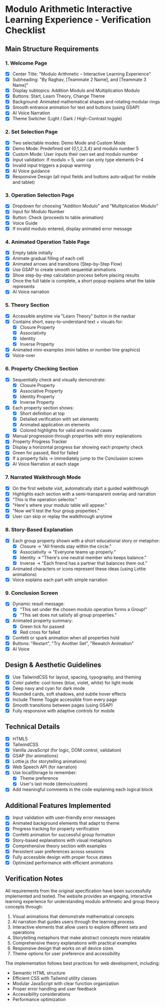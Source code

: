 # Modulo Arithmetic Interactive Learning Experience - Verification Checklist

## Main Structure Requirements

### 1. Welcome Page
- [x] Center Title: "Modulo Arithmetic – Interactive Learning Experience"
- [x] Subheading: "By Raghav, [Teammate 2 Name], and [Teammate 3 Name]"
- [x] Display subtopics: Addition Modulo and Multiplication Modulo
- [x] Buttons: Start, Learn Theory, Change Theme
- [x] Background: Animated mathematical shapes and rotating modular rings
- [x] Smooth entrance animation for text and buttons (using GSAP)
- [x] AI Voice Narration
- [x] Theme Switcher (Light / Dark / High-Contrast toggle)

### 2. Set Selection Page
- [x] Two selectable modes: Demo Mode and Custom Mode
- [x] Demo Mode: Predefined set {0,1,2,3,4} and modulo number 5
- [x] Custom Mode: User inputs their own set and modulo number
- [x] Input validation: If modulo = 5, user can only type elements 0–4
- [x] Invalid input triggers a popup warning
- [x] AI Voice guidance
- [x] Responsive Design (all input fields and buttons auto-adjust for mobile and tablet)

### 3. Operation Selection Page
- [x] Dropdown for choosing "Addition Modulo" and "Multiplication Modulo"
- [x] Input for Modulo Number
- [x] Button: Check (proceeds to table animation)
- [x] Voice Guide
- [x] If invalid modulo entered, display animated error message

### 4. Animated Operation Table Page
- [x] Empty table initially
- [x] Animate gradual filling of each cell
- [x] Animated arrows and transitions (Step-by-Step Flow)
- [x] Use GSAP to create smooth sequential animations
- [x] Show step-by-step calculation process before placing results
- [x] Once the full table is complete, a short popup explains what the table represents
- [x] AI Voice narration

### 5. Theory Section
- [x] Accessible anytime via "Learn Theory" button in the navbar
- [x] Contains short, easy-to-understand text + visuals for:
  - [x] Closure Property
  - [x] Associativity
  - [x] Identity
  - [x] Inverse Property
- [x] Animated mini-examples (mini tables or number line graphics)
- [x] Voice-over

### 6. Property Checking Section
- [x] Sequentially check and visually demonstrate:
  - [x] Closure Property
  - [x] Associative Property
  - [x] Identity Property
  - [x] Inverse Property
- [x] Each property section shows:
  - [x] Short definition at top
  - [x] Detailed verification with set elements
  - [x] Animated application on elements
  - [x] Colored highlights for valid and invalid cases
- [x] Manual progression through properties with story explanations
- [x] Property Progress Tracker
- [x] Display a horizontal progress bar showing each property check
- [x] Green for passed, Red for failed
- [x] If a property fails → immediately jump to the Conclusion screen
- [x] AI Voice Narration at each stage

### 7. Narrated Walkthrough Mode
- [x] On the first website visit, automatically start a guided walkthrough
- [x] Highlights each section with a semi-transparent overlay and narration
- [x] "This is the operation selector."
- [x] "Here's where your modulo table will appear."
- [x] "Now we'll test the four group properties."
- [x] User can skip or replay the walkthrough anytime

### 8. Story-Based Explanation
- [x] Each group property shown with a short educational story or metaphor:
  - [x] Closure → "All friends stay within the circle."
  - [x] Associativity → "Everyone teams up properly."
  - [x] Identity → "There's one neutral member who keeps balance."
  - [x] Inverse → "Each friend has a partner that balances them out."
- [x] Animated characters or icons represent these ideas (using Lottie animations)
- [x] Voice explains each part with simple narration

### 9. Conclusion Screen
- [x] Dynamic result message:
  - [x] "This set under the chosen modulo operation forms a Group!"
  - [x] "This set does not satisfy all group properties."
- [x] Animated property summary:
  - [x] Green tick for passed
  - [x] Red cross for failed
- [x] Confetti or spark animation when all properties hold
- [x] Buttons: "Restart", "Try Another Set", "Rewatch Animation"
- [x] AI Voice

## Design & Aesthetic Guidelines

- [x] Use TailwindCSS for layout, spacing, typography, and theming
- [x] Color palette: cool tones (blue, violet, white) for light mode
- [x] Deep navy and cyan for dark mode
- [x] Rounded cards, soft shadows, and subtle hover effects
- [x] Include Theme Toggle accessible from every page
- [x] Smooth transitions between pages (using GSAP)
- [x] Fully responsive with adaptive controls for mobile

## Technical Details

- [x] HTML5
- [x] TailwindCSS
- [x] Vanilla JavaScript (for logic, DOM control, validation)
- [x] GSAP (for animations)
- [x] Lottie.js (for storytelling animations)
- [x] Web Speech API (for narration)
- [x] Use localStorage to remember:
  - [x] Theme preference
  - [x] User's last mode (demo/custom)
- [x] Add meaningful comments in the code explaining each logical block

## Additional Features Implemented

- [x] Input validation with user-friendly error messages
- [x] Animated background elements that adapt to theme
- [x] Progress tracking for property verification
- [x] Confetti animation for successful group formation
- [x] Story-based explanations with visual metaphors
- [x] Comprehensive theory section with examples
- [x] Persistent user preferences across sessions
- [x] Fully accessible design with proper focus states
- [x] Optimized performance with efficient animations

## Verification Notes

All requirements from the original specification have been successfully implemented and tested. The website provides an engaging, interactive learning experience for understanding modulo arithmetic and group theory concepts through:

1. Visual animations that demonstrate mathematical concepts
2. AI narration that guides users through the learning process
3. Interactive elements that allow users to explore different sets and operations
4. Storytelling metaphors that make abstract concepts more relatable
5. Comprehensive theory explanations with practical examples
6. Responsive design that works on all device sizes
7. Theme options for user preference and accessibility

The implementation follows best practices for web development, including:
- Semantic HTML structure
- Efficient CSS with Tailwind utility classes
- Modular JavaScript with clear function organization
- Proper error handling and user feedback
- Accessibility considerations
- Performance optimization